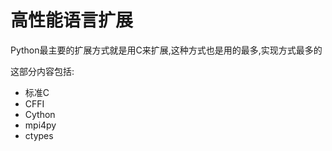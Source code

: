 # 高性能语言扩展

Python最主要的扩展方式就是用C来扩展,这种方式也是用的最多,实现方式最多的

这部分内容包括:

+ 标准C
+ CFFI
+ Cython
+ mpi4py
+ ctypes

